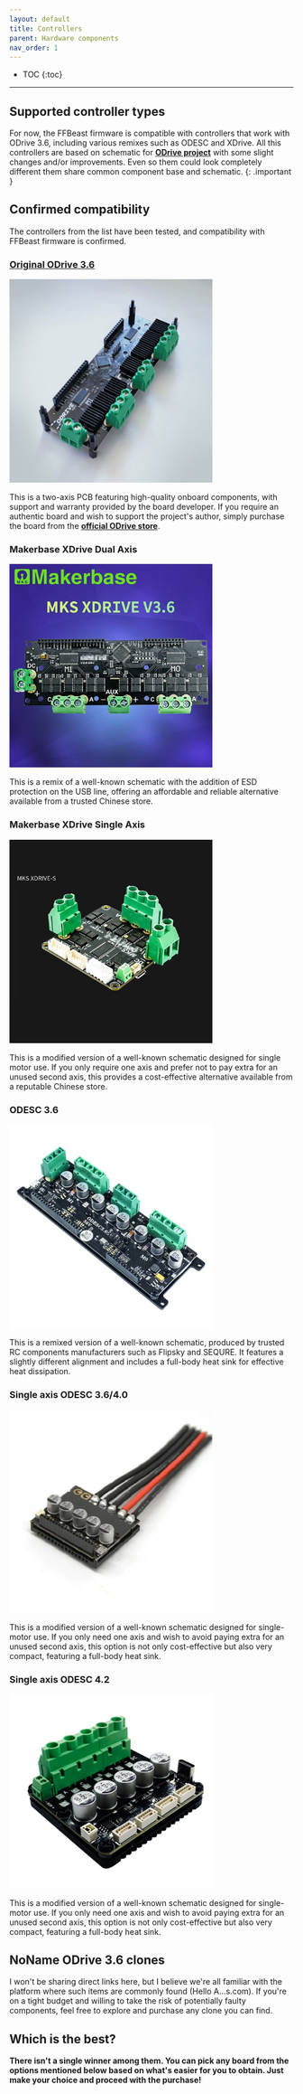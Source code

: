 ```yaml
---
layout: default
title: Controllers
parent: Hardware components
nav_order: 1
---
```


- TOC
{:toc}

---

## Supported controller types

For now, the FFBeast firmware is compatible with controllers that work with ODrive 3.6, including various remixes such as ODESC and XDrive.
All this controllers are based on schematic for [**ODrive project**](https://github.com/odriverobotics/ODriveHardware) with some slight changes and/or improvements. 
Even so them could look completely different them share common component base and schematic. 
{: .important }

## Confirmed compatibility
The controllers from the list have been tested, and compatibility with FFBeast firmware is confirmed.

### [Original ODrive 3.6](https://odriverobotics.com/shop/odrive-v36)
<img src="../../assets/images/odrive_original.jpg" width="360">

This is a two-axis PCB featuring high-quality onboard components, with support and warranty provided by the board developer. 
If you require an authentic board and wish to support the project's author, simply purchase the board from the [**official ODrive store**](https://odriverobotics.com/shop/odrive-v36).

### Makerbase XDrive Dual Axis
<img src="../../assets/images/mks_xdrive_dual.jpg" width="360">

This is a remix of a well-known schematic with the addition of ESD protection on the USB line, 
offering an affordable and reliable alternative available from a trusted Chinese store.

### Makerbase XDrive Single Axis
<img src="../../assets/images/mks_xdrive_single.jpg" width="360">

This is a modified version of a well-known schematic designed for single motor use. 
If you only require one axis and prefer not to pay extra for an unused second axis, 
this provides a cost-effective alternative available from a reputable Chinese store.

### ODESC 3.6
<img src="../../assets/images/flipsky_odesc_dual.jpg" width="360">

This is a remixed version of a well-known schematic, 
produced by trusted RC components manufacturers such as Flipsky and SEQURE.
It features a slightly different alignment and includes a full-body heat sink for effective heat dissipation.

### Single axis ODESC 3.6/4.0
<img src="../../assets/images/odesc_single.jpg" width="360">

This is a modified version of a well-known schematic designed for single-motor use. 
If you only need one axis and wish to avoid paying extra for an unused second axis,
this option is not only cost-effective but also very compact, featuring a full-body heat sink.

### Single axis ODESC 4.2
<img src="../../assets/images/odesc_single_modern.jpg" width="360">

This is a modified version of a well-known schematic designed for single-motor use.
If you only need one axis and wish to avoid paying extra for an unused second axis,
this option is not only cost-effective but also very compact, featuring a full-body heat sink.

## NoName ODrive 3.6 clones
I won't be sharing direct links here, but I believe we're all familiar with the 
platform where such items are commonly found (Hello A...s.com). If you're on a tight budget and 
willing to take the risk of potentially faulty components, 
feel free to explore and purchase any clone you can find.

## Which is the best?

**There isn't a single winner among them. You can pick any board from the options mentioned below based on what's 
easier for you to obtain. Just make your choice and proceed with the purchase!**  